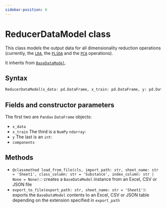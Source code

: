 ```yaml
---
sidebar-position: 6
---
```



# ReducerDataModel class

This class models the output data for all dimensionality reduction operations (currently, the [`LDA`](../lda/lda), the [`PLSDA`](../plsda/plsda.md) and the [`PCA`](../pca/pca.md) operations).

It inherits from [`BaseDataModel`](../base/basedatamodel.md).

## Syntax

```python
ReducerDataModel(x_data: pd.DataFrame, x_train: pd.DataFrame, y: pd.DataFrame, components: int)
```

## Fields and constructor parameters

The first two are `Pandas` `DataFrame` objects:
- `x_data`
- `x_train`
The third is a `NumPy` `ndarray`:
- `y`
The last is an `int`:
- `components`

## Methods

- `@classmethod load_from_file(cls, import_path: str, sheet_name: str = 'Sheet1', class_column: str = 'Substance', index_column: str | None = None):`: creates a `BaseDataModel` instance from an Excel, CSV or JSON file
- `export_to_file(export_path: str, sheet_name: str = 'Sheet1')`: exports the `BaseDataModel` contents to an Excel, CSV or JSON table depending on the extension specified in `export_path`